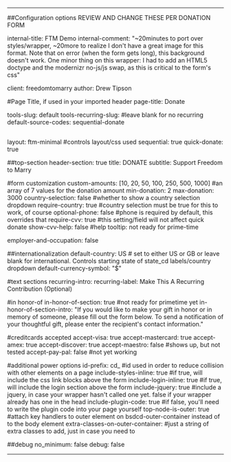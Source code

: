---

##Configuration options REVIEW AND CHANGE THESE PER DONATION FORM


internal-title: FTM Demo
internal-comment: "~20minutes to port over styles/wrapper, ~20more to realize I don't have a great image for this format. Note that on error (when the form gets long), this background doesn't work. One minor thing on this wrapper: I had to add an HTML5 doctype and the modernizr no-js/js swap, as this is critical to the form's css"

client: freedomtomarry
author: Drew Tipson

#Page Title, if used in your imported header
page-title: Donate

tools-slug: default
tools-recurring-slug: #leave blank for no recurring
default-source-codes: sequential-donate

##
layout: ftm-minimal #controls layout/css used
sequential: true
quick-donate: true

##top-section
header-section: true
title: DONATE
subtitle: Support Freedom to Marry

#form customization
custom-amounts: [10, 20, 50, 100, 250, 500, 1000] #an array of 7 values for the donation amount
min-donation: 2
max-donation: 3000
country-selection: false #whether to show a country selection dropdown
require-country: true #country selection must be true for this to work, of course
optional-phone: false #phone is required by default, this overrides that
require-cvv: true #this setting/field will not affect quick donate
show-cvv-help: false #help tooltip: not ready for prime-time

employer-and-occupation: false


##internationalization
default-country: US # set to either US or GB or leave blank for international. Controls starting state of state_cd labels/country dropdown
default-currency-symbol: "$"

#text sections
recurring-intro: 
recurring-label: Make This A Recurring Contribution (Optional)

#in honor-of
in-honor-of-section: true #not ready for primetime yet
in-honor-of-section-intro: "If you would like to make your gift in honor or in memory of someone, please fill out the form below. To send a notification of your thoughtful gift, please enter the recipient's contact information."

#creditcards accepted
accept-visa: true
accept-mastercard: true
accept-amex: true
accept-discover: true
accept-maestro: false #shows up, but not tested
accept-pay-pal: false  #not yet working

#additional power options
id-prefix: cd_ #id used in order to reduce collision with other elements on a page 
include-styles-inline: true #if true, will include the css link blocks above the form
include-login-inline: true #if true, will include the login section above the form
include-jquery: true #include a jquery, in case your wrapper hasn't called one yet. false if your wrapper already has one in the head
include-plugin-code: true #if false, you'll need to write the plugin code into your page yourself
top-node-is-outer: true #attach key handlers to outer element on bsdcd-outer-container instead of to the body element
extra-classes-on-outer-container: #just a string of extra classes to add, just in case you need to

##debug
no_minimum: false
debug: false

---